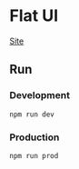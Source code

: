 # Flat UI

[Site](https://zarwlar.github.io/Site_2/dist/index)

## Run

### Development

    npm run dev

### Production

    npm run prod






